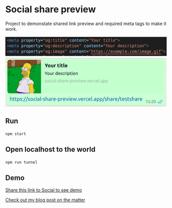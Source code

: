# Social share preview

Project to demonstate shared link preview and required meta tags to make it work.

![Example of shared link preview](public/demo.png "Example of shared link preview")

## Run

`npm start`

## Open localhost to the world

`npm run tunnel`

## Demo
[Share this link to Social to see demo](https://social-share-preview.vercel.app/share/test)

[Check out my blog post on the matter](https://growhack.org/2024/07/17/shared-link-preview-how-to-make-it-work-in-2024)
